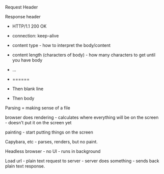 Request Header

Response header
* HTTP/1.1 200 OK
* connection: keep-alive
* content type - how to interpret the body/content
* content length (characters of body) - how many characters to get until you have body
* ...
* ======

* Then blank line

* Then body


Parsing = making sense of a file

browser does rendering - calculates where everything will be on the screen - doesn't put it on the screen yet

painting - start putting things on the screen

Capybara, etc - parses, renders, but no paint.

Headless browser - no UI - runs in background


Load url - plain text request to server - server does something - sends back plain text response.
